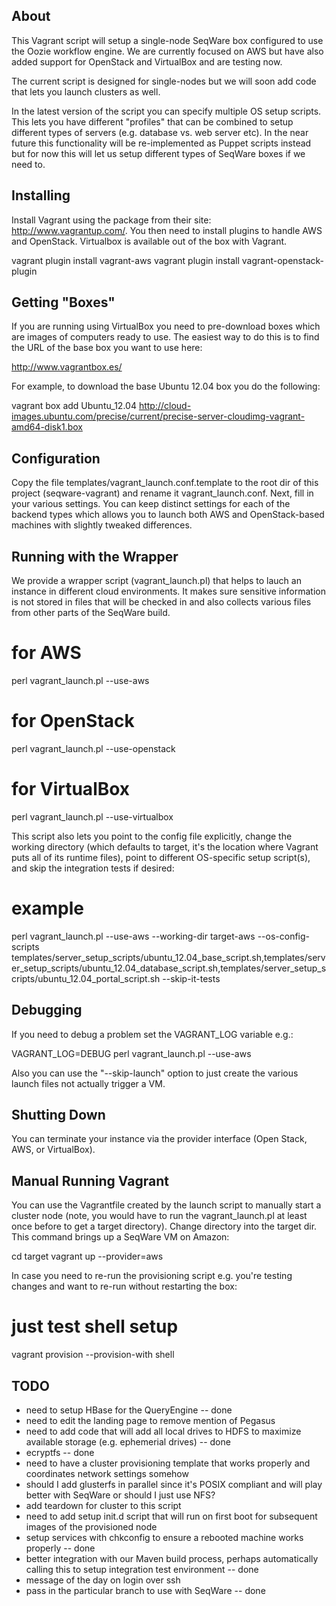 ## About

This Vagrant script will setup a single-node SeqWare box configured to use the
Oozie workflow engine. We are currently focused on AWS but have also added
support for OpenStack and VirtualBox and are testing now.

The current script is designed for single-nodes but we will soon add code that
lets you launch clusters as well.

In the latest version of the script you can specify multiple OS setup scripts.
This lets you have different "profiles" that can be combined to setup different
types of servers (e.g. database vs. web server etc). In the near future this
functionality will be re-implemented as Puppet scripts instead but for now this
will let us setup different types of SeqWare boxes if we need to.

## Installing 

Install Vagrant using the package from their site: http://www.vagrantup.com/.
You then need to install plugins to handle AWS and OpenStack. Virtualbox is 
available out of the box with Vagrant.

  vagrant plugin install vagrant-aws
  vagrant plugin install vagrant-openstack-plugin

## Getting "Boxes"

If you are running using VirtualBox you need to pre-download boxes which are
images of computers ready to use.  The easiest way to do this is to find the
URL of the base box you want to use here:

http://www.vagrantbox.es/

For example, to download the base Ubuntu 12.04 box you do the following:

  vagrant box add Ubuntu_12.04 http://cloud-images.ubuntu.com/precise/current/precise-server-cloudimg-vagrant-amd64-disk1.box

## Configuration

Copy the file templates/vagrant_launch.conf.template to the root dir of this
project (seqware-vagrant) and rename it vagrant_launch.conf.  Next, fill in
your various settings.  You can keep distinct settings for each of the backend
types which allows you to launch both AWS and OpenStack-based machines with
slightly tweaked differences.

## Running with the Wrapper

We provide a wrapper script (vagrant_launch.pl) that helps to lauch an instance
in different cloud environments. It makes sure sensitive information is not
stored in files that will be checked in and also collects various files from
other parts of the SeqWare build.

  # for AWS
  perl vagrant_launch.pl --use-aws
  # for OpenStack
  perl vagrant_launch.pl --use-openstack
  # for VirtualBox
  perl vagrant_launch.pl --use-virtualbox

This script also lets you point to the config file explicitly, change the
working directory (which defaults to target, it's the location where Vagrant
puts all of its runtime files), point to different OS-specific setup script(s),
and skip the integration tests if desired:

  # example
  perl vagrant_launch.pl --use-aws --working-dir target-aws --os-config-scripts templates/server_setup_scripts/ubuntu_12.04_base_script.sh,templates/server_setup_scripts/ubuntu_12.04_database_script.sh,templates/server_setup_scripts/ubuntu_12.04_portal_script.sh --skip-it-tests

## Debugging

If you need to debug a problem set the VAGRANT_LOG variable e.g.:

   VAGRANT_LOG=DEBUG perl vagrant_launch.pl --use-aws

Also you can use the "--skip-launch" option to just create the various launch
files not actually trigger a VM.

## Shutting Down

You can terminate your instance via the provider interface (Open Stack, AWS, or VirtualBox).

## Manual Running Vagrant

You can use the Vagrantfile created by the launch script to manually start a
cluster node (note, you would have to run the vagrant_launch.pl at least once
before to get a target directory).  Change directory into the target dir.  This
command brings up a SeqWare VM on Amazon:

  cd target
  vagrant up --provider=aws

In case you need to re-run the provisioning script e.g. you're testing changes
and want to re-run without restarting the box:

  # just test shell setup
  vagrant provision --provision-with shell

## TODO

* need to setup HBase for the QueryEngine -- done
* need to edit the landing page to remove mention of Pegasus
* need to add code that will add all local drives to HDFS to maximize available storage (e.g. ephemerial drives) -- done
* ecryptfs -- done
* need to have a cluster provisioning template that works properly and coordinates network settings somehow
* should I add glusterfs in parallel since it's POSIX compliant and will play better with SeqWare or should I just use NFS?
* add teardown for cluster to this script
* need to add setup init.d script that will run on first boot for subsequent images of the provisioned node
* setup services with chkconfig to ensure a rebooted machine works properly -- done
* better integration with our Maven build process, perhaps automatically calling this to setup integration test environment -- done
* message of the day on login over ssh
* pass in the particular branch to use with SeqWare -- done
